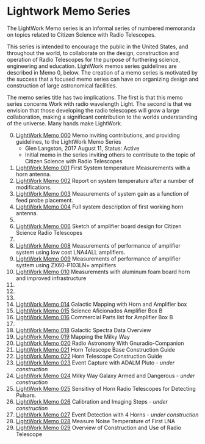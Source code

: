 # Lightwork Memo Series


The LightWork Memo series is an informal series of numbered memoranda on topics related to Citizen Science with Radio Telescopes.

This series is intended to encourage the public in the United States, and throughout the world, to collaborate on the design, construction and operation of Radio Telescopes for the purpose of furthering science, engineering and education. LightWork memos series guidelines are described in Memo 0, below. The creation of a memo series is motivated by the success that a focused memo series can have on organizing design and construction of large astronomical facilities.

The memo series title has two implications. The first is that this memo series concerns Work with radio wavelength Light. The second is that we envision that those developing the radio telescopes will grow a large collaboration, making a significant contribution to the worlds understanding of the universe. Many hands make LightWork.

0. [LightWork Memo 000](/memos/LightWorkMemo000-r3.pdf)  Memo inviting contributions, and providing guidelines, to the LightWork Memo Series
      * Glen Langston, 2017 August 11, Status: Active
      * Initial memo in the series inviting others to contribute to the topic of Citizen Science with Radio Telescopes
1. [LightWork Memo 001](/memos/LightWorkMemo001-01.pdf)  First System temperature Measurements with a horn antenna.
2. [LightWork Memo 002](/memos/LightWorkMemo002-r2.pdf)  Report on system temperature after a number of modifications.
3. [LightWork Memo 003](/memos/LightWorkMemo003-r2.pdf) Measurements of system gain as a function of feed probe placement.
4. [LightWork Memo 004](/memos/LightWorkMemo004-r3.pdf)  Full system description of first working horn antenna.
5.
6. [LightWork Memo 006](/memos/LightWorkMemo006-r6.pdf) Sketch of amplifier board design for Citizen Science Radio Telescopes
7.
8. [LightWork Memo 008](/memos/LightWorkMemo008-r1.pdf) Measurements of performance of amplifier system using low cost LNA4ALL amplifiers.
9. [LightWork Memo 009](/memos/LightWorkMemo009-r3.pdf)  Measurements of performance of amplifier system using ZX60-P103LN+ amplifiers
10. [LightWork Memo 010](/memos/LightWorkMemo010-4.pdf)  Measurements with aluminum foam board horn and improved infrastructure
11.
12.
13.
14. [LightWork Memo 014](/memos/LightWorkMemo014r9.pdf) Galactic Mapping with Horn and Amplifier box
15. [LightWork Memo 015](/memos/LightWorkMemo015-2.pdf) Science Aficionados Amplifier Box B
16. [LightWork Memo 016](/memos/LightWorkMemo016-1.pdf) Commercial Parts list for Amplifier Box B
17.
18. [LightWork Memo 018](/memos/LightWorkMemo018-r1.pdf) Galactic Spectra Data Overview
19. [LightWork Memo 019](/memos/LightWorkMemo019-r1.pdf) Mapping the Milky Way
20. [LightWork Memo 020](/memos/LightWorkMemo020-r3.pdf) Radio Astronomy With Gnuradio-Companion
21. [LightWork Memo 021](/memos/LightWorkMemo021-r6.pdf) Horn Telescope Base Construction Guide
22. [LightWork Memo 022](/memos/LightWorkMemo022-r13.pdf) Horn Telescope Construction Guide
23. [LightWork Memo 023](/memos/LightWorkMemo023-r2-EventCapture.pdf) Event Capture with ADALM Pluto - _under construction_
24. [LightWork Memo 024](/memos/LightWorkMemo024-r2-Armed.pdf) Milky Way Galaxy Armed and Dangerous - _under construction_
25. [LightWork Memo 025](/memos/LightWorkMemo025-r5-DetectingPulsars.pdf) Sensitivy of Horn Radio Telescopes for Detecting Pulsars.
26. [LightWork Memo 026](/memos/LightWorkMemo026-r2-CalibrateMaps.pdf) Calibration and Imaging Steps - _under construction_
27. [LightWork Memo 027](/memos/LightWorkMemo027-r2-4HornEvents.pdf) Event Detection with 4 Horns - _under construction_
28. [LightWork Memo 028](/memos/LightWorkMemo028-r7-NoiseTemp.pdf) Measure Noise Temperature of First LNA
29. [LightWork Memo 029](/memos/LightWorkMemo029-r2-HydrogenLineProject.pdf) Overview of Construction and Use of Radio Telescope


